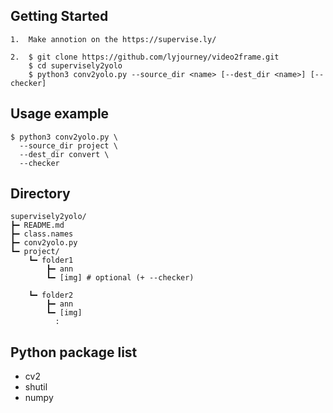 Getting Started
---------------
```
1.  Make annotion on the https://supervise.ly/

2.  $ git clone https://github.com/lyjourney/video2frame.git
    $ cd supervisely2yolo
    $ python3 conv2yolo.py --source_dir <name> [--dest_dir <name>] [--checker]
```
Usage example
-------------
```
$ python3 conv2yolo.py \
  --source_dir project \
  --dest_dir convert \
  --checker
```

Directory
---------
```
supervisely2yolo/
┣━ README.md
┣━ class.names
┣━ conv2yolo.py
┗━ project/
    ┗━ folder1
        ┣━ ann
        ┗━ [img] # optional (+ --checker)
    
    ┗━ folder2
        ┣━ ann
        ┗━ [img]
          :
```
Python package list
-------------------
* cv2
* shutil
* numpy

